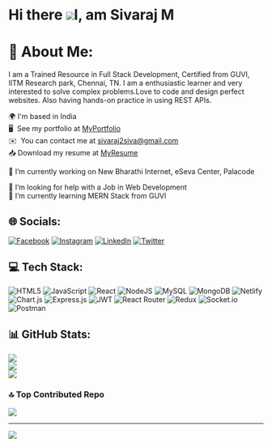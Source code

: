 Hi there ![](https://user-images.githubusercontent.com/18350557/176309783-0785949b-9127-417c-8b55-ab5a4333674e.gif)I, am Sivaraj M
===================================================================================================================================

# 💫 About Me:
I am a Trained Resource in Full Stack Development, Certified from GUVI, IITM Research park, Chennai, TN. I am a enthusiastic learner and very interested to solve complex problems.Love to code and design perfect websites. Also having hands-on practice in using REST APIs.

 🌍  I'm based in India <br>
 🖥️  See my portfolio at [MyPortfolio](https://sivaraj-portfolio.netlify.app/) <br>
 ✉️  You can contact me at [sivaraj2siva@gmail.com](mailto:sivaraj2siva@gmail.com) <br>
 📥  Download my resume at [MyResume](https://drive.google.com/file/d/1iN_v860X_MqKPwzKQxtUdQKuinN-ywv4/view) <br>
<!-- * 🧠  I'm learning Python  <br> -->

🔭  I’m currently working on New Bharathi Internet, eSeva Center, Palacode<br>
<!-- 👯 I’m looking to collaborate on<br> -->
🤝  I’m looking for help with a Job in Web Development<br>
🌱  I’m currently learning MERN Stack from GUVI<br>
<!-- 💬  Ask me about<br>
⚡  Fun fact -->


## 🌐 Socials:
[![Facebook](https://img.shields.io/badge/Facebook-%231877F2.svg?logo=Facebook&logoColor=white)](https://facebook.com/sivarajnbi) [![Instagram](https://img.shields.io/badge/Instagram-%23E4405F.svg?logo=Instagram&logoColor=white)](https://instagram.com/sivarajnbi) [![LinkedIn](https://img.shields.io/badge/LinkedIn-%230077B5.svg?logo=linkedin&logoColor=white)](https://linkedin.com/in/sivaraj-m-32a62172) [![Twitter](https://img.shields.io/badge/Twitter-%231DA1F2.svg?logo=Twitter&logoColor=white)](https://twitter.com/siva2raj) 

## 💻 Tech Stack:
![HTML5](https://img.shields.io/badge/html5-%23E34F26.svg?style=for-the-badge&logo=html5&logoColor=white) ![JavaScript](https://img.shields.io/badge/javascript-%23323330.svg?style=for-the-badge&logo=javascript&logoColor=%23F7DF1E) ![React](https://img.shields.io/badge/react-%2320232a.svg?style=for-the-badge&logo=react&logoColor=%2361DAFB) ![NodeJS](https://img.shields.io/badge/node.js-6DA55F?style=for-the-badge&logo=node.js&logoColor=white) ![MySQL](https://img.shields.io/badge/mysql-%2300f.svg?style=for-the-badge&logo=mysql&logoColor=white) ![MongoDB](https://img.shields.io/badge/MongoDB-%234ea94b.svg?style=for-the-badge&logo=mongodb&logoColor=white) ![Netlify](https://img.shields.io/badge/netlify-%23000000.svg?style=for-the-badge&logo=netlify&logoColor=#00C7B7) ![Chart.js](https://img.shields.io/badge/chart.js-F5788D.svg?style=for-the-badge&logo=chart.js&logoColor=white) ![Express.js](https://img.shields.io/badge/express.js-%23404d59.svg?style=for-the-badge&logo=express&logoColor=%2361DAFB) ![JWT](https://img.shields.io/badge/JWT-black?style=for-the-badge&logo=JSON%20web%20tokens) ![React Router](https://img.shields.io/badge/React_Router-CA4245?style=for-the-badge&logo=react-router&logoColor=white) ![Redux](https://img.shields.io/badge/redux-%23593d88.svg?style=for-the-badge&logo=redux&logoColor=white) ![Socket.io](https://img.shields.io/badge/Socket.io-black?style=for-the-badge&logo=socket.io&badgeColor=010101) ![Postman](https://img.shields.io/badge/Postman-FF6C37?style=for-the-badge&logo=postman&logoColor=white)
## 📊 GitHub Stats:
![](https://github-readme-stats.vercel.app/api?username=11m245&theme=dark&hide_border=false&include_all_commits=true&count_private=true)<br/>
![](https://github-readme-streak-stats.herokuapp.com/?user=11m245&theme=dark&hide_border=false)<br/>
![](https://github-readme-stats.vercel.app/api/top-langs/?username=11m245&theme=dark&hide_border=false&include_all_commits=true&count_private=true&layout=compact)

### 🔝 Top Contributed Repo
![](https://github-contributor-stats.vercel.app/api?username=11m245&limit=5&theme=dark&combine_all_yearly_contributions=true)


---
[![](https://visitcount.itsvg.in/api?id=11m245&icon=4&color=3)](https://visitcount.itsvg.in)


